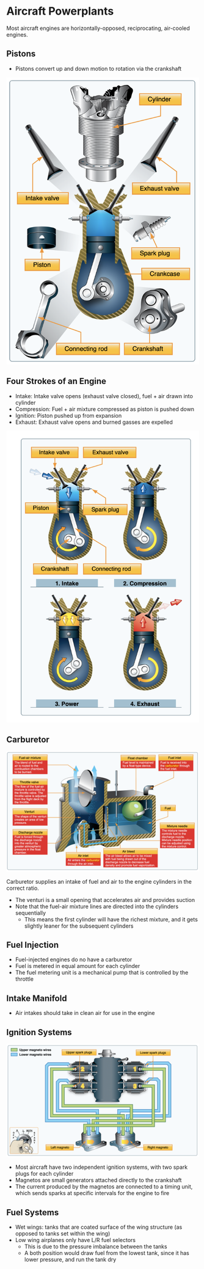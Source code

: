# Aircraft Powerplants

Most aircraft engines are horizontally-opposed, reciprocating, air-cooled engines.

## Pistons

- Pistons convert up and down motion to rotation via the crankshaft

![Engine piston](images/image.png)

## Four Strokes of an Engine

- Intake: Intake valve opens (exhaust valve closed), fuel + air drawn into cylinder
- Compression: Fuel + air mixture compressed as piston is pushed down
- Ignition: Piston pushed up from expansion
- Exhaust: Exhaust valve opens and burned gasses are expelled

![Four stroke of an engine strokes](images/image-1.png)

## Carburetor

![Float-type carburetor](images/image-10.png)

Carburetor supplies an intake of fuel and air to the engine cylinders in the correct ratio.

- The venturi is a small opening that accelerates air and provides suction
- Note that the fuel-air mixture lines are directed into the cylinders sequentially
  - This means the first cylinder will have the richest mixture, and it gets slightly leaner for the subsequent cylinders

## Fuel Injection

- Fuel-injected engines do no have a carburetor
- Fuel is metered in equal amount for each cylinder
- The fuel metering unit is a mechanical pump that is controlled by the throttle

## Intake Manifold

- Air intakes should take in clean air for use in the engine

## Ignition Systems

![Magneto systems](images/image-2.png)

- Most aircraft have two independent ignition systems, with two spark plugs for each cylinder
- Magnetos are small generators attached directly to the crankshaft
- The current produced by the magnetos are connected to a timing unit, which sends sparks at specific intervals for the engine to fire

## Fuel Systems

- Wet wings: tanks that are coated surface of the wing structure (as opposed to tanks set within the wing)
- Low wing airplanes only have L/R fuel selectors
  - This is due to the pressure imbalance between the tanks
  - A both position would draw fuel from the lowest tank, since it has lower pressure, and run the tank dry
